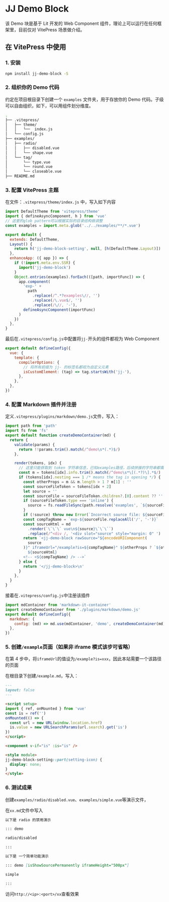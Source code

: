 # JJ Demo Block

该 Demo 块是基于 Lit 开发的 Web Component 组件，理论上可以运行在任何框架里，目前仅对 VitePress 场景做介绍。

## 在 VitePress 中使用

### 1. 安装

```bash
npm install jj-demo-block -S
```

### 2. 组织你的 Demo 代码

约定在项目根目录下创建一个 `examples` 文件夹，用于存放你的 Demo 代码。子级可以自由组织，如下，可以用组件划分维度。

```bash
.
├── .vitepress/
│   ├── theme/
│   │   └──  index.js
│   └── config.js
├── examples/
│   ├── radio/
│   │   ├── disabled.vue
│   │   └── shape.vue
│   └── tag/
│       └── type.vue
│       └── round.vue
│       └── closeable.vue
├── README.md
```

### 3. 配置 VitePress 主题

在文件：`.vitepress/theme/index.js` 中，写入如下内容

```javascript
import DefaultTheme from 'vitepress/theme'
import { defineAsyncComponent, h } from 'vue'
// 这里的glob pattern可以根据实际的目录结构做调整
const examples = import.meta.glob('../../examples/**/*.vue')

export default {
  extends: DefaultTheme,
  Layout() {
    return h('jj-demo-block-setting', null, [h(DefaultTheme.Layout)])
  },
  enhanceApp: ({ app }) => {
    if (!import.meta.env.SSR) {
      import('jj-demo-block')
    }
    Object.entries(examples).forEach(([path, importFunc]) => {
      app.component(
        'exp-' +
          path
            .replace(/^.*?examples\//, '')
            .replace(/\.vue$/, '')
            .replace(/\//, '-'),
        defineAsyncComponent(importFunc)
      )
    })
  },
}
```

最后在`.vitepress/config.js`中配置将`jj-`开头的组件都视为 Web Component

```javascript
export default defineConfig({
  vue: {
    template: {
      compilerOptions: {
        // 将所有前缀为 jj- 的标签名都视为自定义元素
        isCustomElement: (tag) => tag.startsWith('jj-'),
      },
    },
  },
})
```

### 4. 配置 Markdown 插件并注册

定义`.vitepress/plugins/markdown/demo.js`文件，写入：

```javascript
import path from 'path'
import fs from 'fs'
export default function createDemoContainer(md) {
  return {
    validate(params) {
      return !!params.trim().match(/^demo\s*(.*)$/)
    },

    render(tokens, idx) {
      // 这里只能获取到 token 字符串信息，已知examples路径，后续拼接的字符串都需要提供
      const m = tokens[idx].info.trim().match(/^demo\s*\[(.*?)\].*$/)
      if (tokens[idx].nesting === 1 /* means the tag is opening */) {
        const otherProps = m && m.length > 1 ? m[1] : ''
        const sourceFileToken = tokens[idx + 2]
        let source = ''
        const sourceFile = sourceFileToken.children?.[0].content ?? ''
        if (sourceFileToken.type === 'inline') {
          source = fs.readFileSync(path.resolve('examples', `${sourceFile}.vue`), 'utf-8')
        }
        if (!source) throw new Error(`Incorrect source file: ${sourceFile}`)
        const compTagName = `exp-${sourceFile.replaceAll('/', '-')}`
        const sourceHtml = md
          .render(`\`\`\` vue\n${source}\`\`\``)
          .replace(/^<div /, '<div slot="source" style="margin: 0" ')
        return `<jj-demo-block rawSource="${encodeURIComponent(
          source
        )}" iframeUrl="/example?is=${compTagName}" ${otherProps ? `${otherProps}` : ''}>
          ${sourceHtml}
        <!-- <${compTagName} /> -->`
      } else {
        return '</jj-demo-block>\n'
      }
    },
  }
}
```

接着在`.vitepress/config.js`中注册该插件

```javascript
import mdContainer from 'markdown-it-container'
import createDemoContainer from './plugins/markdown/demo.js'
export default defineConfig({
  markdown: {
    config: (md) => md.use(mdContainer, 'demo', createDemoContainer(md)),
  },
})
```

### 5. 创建`/example`页面（如果非 iframe 模式该步可省略）

在第 4 步中，将`iframeUrl`的值设为`/example?is=xxx`，因此本站需要一个该路径的页面

在根目录下创建`/example.md`，写入：

```markdown
---
layout: false
---

<script setup>
import { ref, onMounted } from 'vue'
const is = ref('')
onMounted(() => {
  const url = new URL(window.location.href)
  is.value = new URLSearchParams(url.search).get('is')
})
</script>

<component v-if="is" :is="is" />

<style module>
jj-demo-block-setting::part(setting-icon) {
  display: none;
}
</style>
```

### 6. 测试成果

创建`examples/radio/disabled.vue`、`examples/simple.vue`等演示文件，

在`xx.md`文件中写入

```markdown
以下是 radio 的禁用演示

::: demo

radio/disabled

:::

以下是 一个简单功能演示

::: demo [isShowSourcePermanently iframeHeight="500px"]

simple

:::
```

访问`http://<ip>:<port>/xx`查看效果

